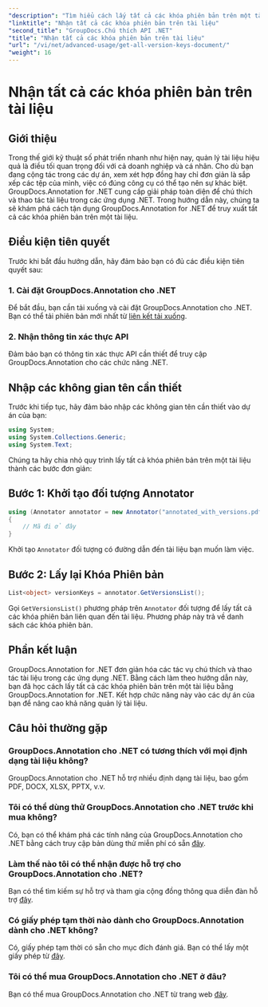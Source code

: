 ```yaml
---
"description": "Tìm hiểu cách lấy tất cả các khóa phiên bản trên một tài liệu bằng GroupDocs.Annotation cho .NET. Nâng cao khả năng quản lý tài liệu của bạn với giải pháp toàn diện này."
"linktitle": "Nhận tất cả các khóa phiên bản trên tài liệu"
"second_title": "GroupDocs.Chú thích API .NET"
"title": "Nhận tất cả các khóa phiên bản trên tài liệu"
"url": "/vi/net/advanced-usage/get-all-version-keys-document/"
"weight": 16
---
```


# Nhận tất cả các khóa phiên bản trên tài liệu

## Giới thiệu
Trong thế giới kỹ thuật số phát triển nhanh như hiện nay, quản lý tài liệu hiệu quả là điều tối quan trọng đối với cả doanh nghiệp và cá nhân. Cho dù bạn đang cộng tác trong các dự án, xem xét hợp đồng hay chỉ đơn giản là sắp xếp các tệp của mình, việc có đúng công cụ có thể tạo nên sự khác biệt. GroupDocs.Annotation for .NET cung cấp giải pháp toàn diện để chú thích và thao tác tài liệu trong các ứng dụng .NET. Trong hướng dẫn này, chúng ta sẽ khám phá cách tận dụng GroupDocs.Annotation for .NET để truy xuất tất cả các khóa phiên bản trên một tài liệu.
## Điều kiện tiên quyết
Trước khi bắt đầu hướng dẫn, hãy đảm bảo bạn có đủ các điều kiện tiên quyết sau:
### 1. Cài đặt GroupDocs.Annotation cho .NET
Để bắt đầu, bạn cần tải xuống và cài đặt GroupDocs.Annotation cho .NET. Bạn có thể tải phiên bản mới nhất từ [liên kết tải xuống](https://releases.groupdocs.com/annotation/net/).
### 2. Nhận thông tin xác thực API
Đảm bảo bạn có thông tin xác thực API cần thiết để truy cập GroupDocs.Annotation cho các chức năng .NET.

## Nhập các không gian tên cần thiết
Trước khi tiếp tục, hãy đảm bảo nhập các không gian tên cần thiết vào dự án của bạn:
```csharp
using System;
using System.Collections.Generic;
using System.Text;
```

Chúng ta hãy chia nhỏ quy trình lấy tất cả khóa phiên bản trên một tài liệu thành các bước đơn giản:
## Bước 1: Khởi tạo đối tượng Annotator
```csharp
using (Annotator annotator = new Annotator("annotated_with_versions.pdf"))
{
    // Mã đi ở đây
}
```
Khởi tạo `Annotator` đối tượng có đường dẫn đến tài liệu bạn muốn làm việc.
## Bước 2: Lấy lại Khóa Phiên bản
```csharp
List<object> versionKeys = annotator.GetVersionsList();
```
Gọi `GetVersionsList()` phương pháp trên `Annotator` đối tượng để lấy tất cả các khóa phiên bản liên quan đến tài liệu. Phương pháp này trả về danh sách các khóa phiên bản.

## Phần kết luận
GroupDocs.Annotation for .NET đơn giản hóa các tác vụ chú thích và thao tác tài liệu trong các ứng dụng .NET. Bằng cách làm theo hướng dẫn này, bạn đã học cách lấy tất cả các khóa phiên bản trên một tài liệu bằng GroupDocs.Annotation for .NET. Kết hợp chức năng này vào các dự án của bạn để nâng cao khả năng quản lý tài liệu.
## Câu hỏi thường gặp
### GroupDocs.Annotation cho .NET có tương thích với mọi định dạng tài liệu không?
GroupDocs.Annotation cho .NET hỗ trợ nhiều định dạng tài liệu, bao gồm PDF, DOCX, XLSX, PPTX, v.v.
### Tôi có thể dùng thử GroupDocs.Annotation cho .NET trước khi mua không?
Có, bạn có thể khám phá các tính năng của GroupDocs.Annotation cho .NET bằng cách truy cập bản dùng thử miễn phí có sẵn [đây](https://releases.groupdocs.com/).
### Làm thế nào tôi có thể nhận được hỗ trợ cho GroupDocs.Annotation cho .NET?
Bạn có thể tìm kiếm sự hỗ trợ và tham gia cộng đồng thông qua diễn đàn hỗ trợ [đây](https://forum.groupdocs.com/c/annotation/10).
### Có giấy phép tạm thời nào dành cho GroupDocs.Annotation dành cho .NET không?
Có, giấy phép tạm thời có sẵn cho mục đích đánh giá. Bạn có thể lấy một giấy phép từ [đây](https://purchase.groupdocs.com/temporary-license/).
### Tôi có thể mua GroupDocs.Annotation cho .NET ở đâu?
Bạn có thể mua GroupDocs.Annotation cho .NET từ trang web [đây](https://purchase.groupdocs.com/buy).